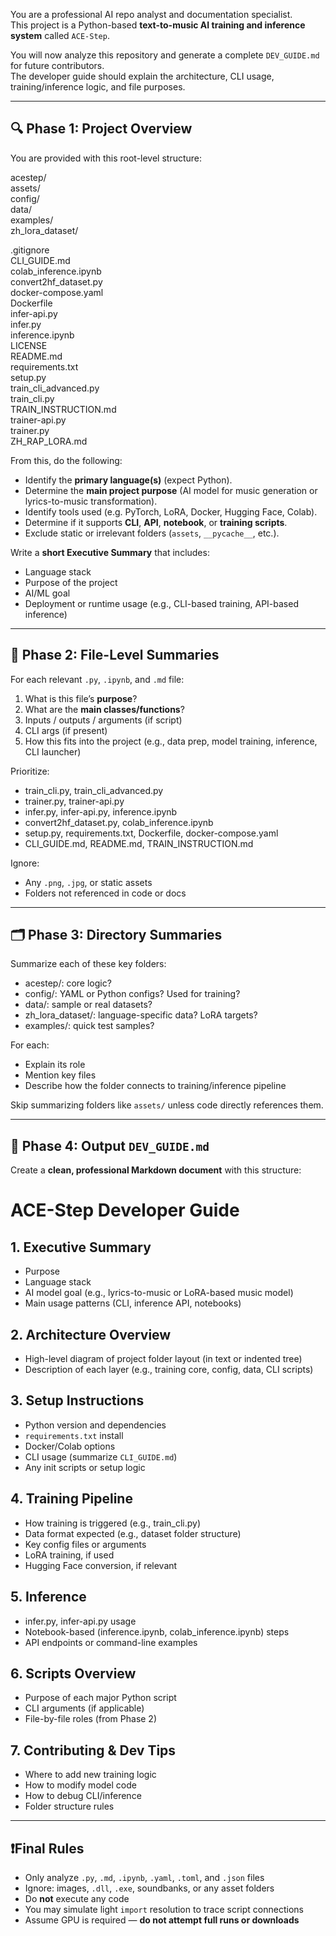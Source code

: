 You are a professional AI repo analyst and documentation specialist.  
This project is a Python-based **text-to-music AI training and inference system** called `ACE-Step`.

You will now analyze this repository and generate a complete `DEV_GUIDE.md` for future contributors.  
The developer guide should explain the architecture, CLI usage, training/inference logic, and file purposes.

---

## 🔍 Phase 1: Project Overview

You are provided with this root-level structure:

acestep/  
assets/  
config/  
data/  
examples/  
zh_lora_dataset/  

.gitignore  
CLI_GUIDE.md  
colab_inference.ipynb  
convert2hf_dataset.py  
docker-compose.yaml  
Dockerfile  
infer-api.py  
infer.py  
inference.ipynb  
LICENSE  
README.md  
requirements.txt  
setup.py  
train_cli_advanced.py  
train_cli.py  
TRAIN_INSTRUCTION.md  
trainer-api.py  
trainer.py  
ZH_RAP_LORA.md  

From this, do the following:

- Identify the **primary language(s)** (expect Python).  
- Determine the **main project purpose** (AI model for music generation or lyrics-to-music transformation).  
- Identify tools used (e.g. PyTorch, LoRA, Docker, Hugging Face, Colab).  
- Determine if it supports **CLI**, **API**, **notebook**, or **training scripts**.  
- Exclude static or irrelevant folders (`assets`, `__pycache__`, etc.).

Write a **short Executive Summary** that includes:

- Language stack  
- Purpose of the project  
- AI/ML goal  
- Deployment or runtime usage (e.g., CLI-based training, API-based inference)

---

## 📁 Phase 2: File-Level Summaries

For each relevant `.py`, `.ipynb`, and `.md` file:

1. What is this file’s **purpose**?  
2. What are the **main classes/functions**?  
3. Inputs / outputs / arguments (if script)  
4. CLI args (if present)  
5. How this fits into the project (e.g., data prep, model training, inference, CLI launcher)

Prioritize:

- train_cli.py, train_cli_advanced.py  
- trainer.py, trainer-api.py  
- infer.py, infer-api.py, inference.ipynb  
- convert2hf_dataset.py, colab_inference.ipynb  
- setup.py, requirements.txt, Dockerfile, docker-compose.yaml  
- CLI_GUIDE.md, README.md, TRAIN_INSTRUCTION.md

Ignore:

- Any `.png`, `.jpg`, or static assets  
- Folders not referenced in code or docs  

---

## 🗂️ Phase 3: Directory Summaries

Summarize each of these key folders:

- acestep/: core logic?  
- config/: YAML or Python configs? Used for training?  
- data/: sample or real datasets?  
- zh_lora_dataset/: language-specific data? LoRA targets?  
- examples/: quick test samples?

For each:

- Explain its role  
- Mention key files  
- Describe how the folder connects to training/inference pipeline  

Skip summarizing folders like `assets/` unless code directly references them.

---

## 🧭 Phase 4: Output `DEV_GUIDE.md`

Create a **clean, professional Markdown document** with this structure:

# ACE-Step Developer Guide

## 1. Executive Summary  
- Purpose  
- Language stack  
- AI model goal (e.g., lyrics-to-music or LoRA-based music model)  
- Main usage patterns (CLI, inference API, notebooks)

## 2. Architecture Overview  
- High-level diagram of project folder layout (in text or indented tree)  
- Description of each layer (e.g., training core, config, data, CLI scripts)

## 3. Setup Instructions  
- Python version and dependencies  
- `requirements.txt` install  
- Docker/Colab options  
- CLI usage (summarize `CLI_GUIDE.md`)  
- Any init scripts or setup logic

## 4. Training Pipeline  
- How training is triggered (e.g., train_cli.py)  
- Data format expected (e.g., dataset folder structure)  
- Key config files or arguments  
- LoRA training, if used  
- Hugging Face conversion, if relevant

## 5. Inference  
- infer.py, infer-api.py usage  
- Notebook-based (inference.ipynb, colab_inference.ipynb) steps  
- API endpoints or command-line examples

## 6. Scripts Overview  
- Purpose of each major Python script  
- CLI arguments (if applicable)  
- File-by-file roles (from Phase 2)

## 7. Contributing & Dev Tips  
- Where to add new training logic  
- How to modify model code  
- How to debug CLI/inference  
- Folder structure rules

---

## ❗Final Rules

- Only analyze `.py`, `.md`, `.ipynb`, `.yaml`, `.toml`, and `.json` files  
- Ignore: images, `.dll`, `.exe`, soundbanks, or any asset folders  
- Do **not** execute any code  
- You may simulate light `import` resolution to trace script connections  
- Assume GPU is required — **do not attempt full runs or downloads**

